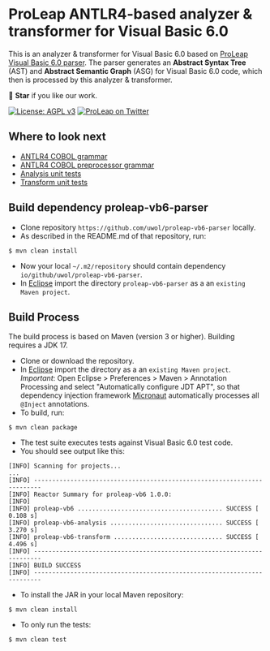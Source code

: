 ProLeap ANTLR4-based analyzer & transformer for Visual Basic 6.0
================================================================

This is an analyzer & transformer for Visual Basic 6.0 based on [ProLeap Visual Basic 6.0 parser](https://github.com/uwol/proleap-vb6-parser). The parser generates an **Abstract Syntax Tree** (AST) and **Abstract Semantic Graph** (ASG) for Visual Basic 6.0 code, which then is processed by this analyzer & transformer.

💫 **Star** if you like our work.

[![License: AGPL v3](https://img.shields.io/badge/License-AGPL%20v3-blue.svg)](https://www.gnu.org/licenses/agpl-3.0)
[![ProLeap on Twitter](https://img.shields.io/twitter/follow/proleap_io.svg?style=social&label=Follow)](https://twitter.com/proleap_io)


Where to look next
------------------

- [ANTLR4 COBOL grammar](https://github.com/uwol/proleap-cobol-parser/tree/master/src/main/antlr4/io/proleap/cobol/Cobol.g4)
- [ANTLR4 COBOL preprocessor grammar](https://github.com/uwol/proleap-cobol-parser/tree/master/src/main/antlr4/io/proleap/cobol/CobolPreprocessor.g4)
- [Analysis unit tests](proleap-vb6-analysis/src/test/java/io/proleap/vb6/analysis)
- [Transform unit tests](proleap-vb6-transform/src/test/java/io/proleap/vb6/transform)


Build dependency proleap-vb6-parser
-----------------------------------

* Clone repository `https://github.com/uwol/proleap-vb6-parser` locally.
* As described in the README.md of that repository, run:

```
$ mvn clean install
```

* Now your local `~/.m2/repository` should contain dependency `io/github/uwol/proleap-vb6-parser`.
* In [Eclipse](https://eclipse.org) import the directory `proleap-vb6-parser` as a an `existing Maven project`.


Build Process
-------------

The build process is based on Maven (version 3 or higher). Building requires a JDK 17.

* Clone or download the repository.
* In [Eclipse](https://eclipse.org) import the directory as a an `existing Maven project`. *Important*: Open Eclipse > Preferences > Maven > Annotation Processing and select "Automatically configure JDT APT", so that dependency injection framework [Micronaut](https://micronaut.io/) automatically processes all `@Inject` annotations.
* To build, run:

```
$ mvn clean package
```

* The test suite executes tests against Visual Basic 6.0 test code.
* You should see output like this:

```
[INFO] Scanning for projects...
...
[INFO] ------------------------------------------------------------------------
[INFO] Reactor Summary for proleap-vb6 1.0.0:
[INFO] 
[INFO] proleap-vb6 ........................................ SUCCESS [  0.108 s]
[INFO] proleap-vb6-analysis ............................... SUCCESS [  3.270 s]
[INFO] proleap-vb6-transform .............................. SUCCESS [  4.496 s]
[INFO] ------------------------------------------------------------------------
[INFO] BUILD SUCCESS
[INFO] ------------------------------------------------------------------------
```

* To install the JAR in your local Maven repository:

```
$ mvn clean install
```

* To only run the tests:

```
$ mvn clean test
```
